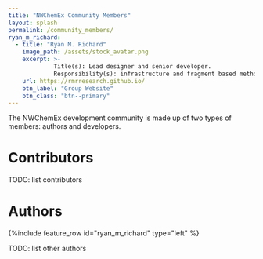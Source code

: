 ```yaml
---
title: "NWChemEx Community Members"
layout: splash
permalink: /community_members/
ryan_m_richard:
  - title: "Ryan M. Richard"
    image_path: /assets/stock_avatar.png
    excerpt: >-
             Title(s): Lead designer and senior developer.
             Responsibility(s): infrastructure and fragment based methods.
    url: https://rmrresearch.github.io/
    btn_label: "Group Website"
    btn_class: "btn--primary"
---
```


The NWChemEx development community is made up of two types of members: authors and developers.

# Contributors

TODO: list contributors

# Authors

{%include feature_row id="ryan_m_richard" type="left" %}

TODO: list other authors